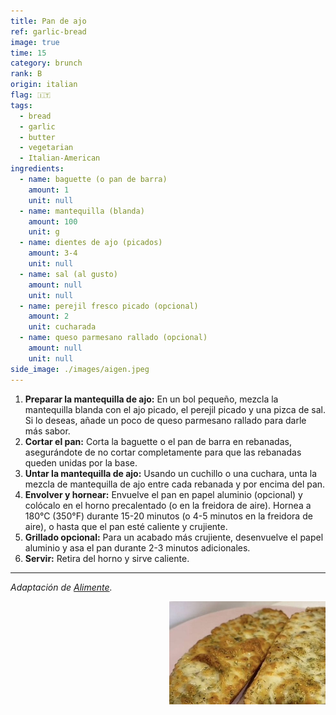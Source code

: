 ```yaml
---
title: Pan de ajo
ref: garlic-bread
image: true
time: 15
category: brunch
rank: B
origin: italian
flag: 🇮🇹
tags:
  - bread
  - garlic
  - butter
  - vegetarian
  - Italian-American
ingredients:
  - name: baguette (o pan de barra)
    amount: 1
    unit: null
  - name: mantequilla (blanda)
    amount: 100
    unit: g
  - name: dientes de ajo (picados)
    amount: 3-4
    unit: null
  - name: sal (al gusto)
    amount: null
    unit: null
  - name: perejil fresco picado (opcional)
    amount: 2
    unit: cucharada
  - name: queso parmesano rallado (opcional)
    amount: null
    unit: null
side_image: ./images/aigen.jpeg
---
```


1. **Preparar la mantequilla de ajo:** En un bol pequeño, mezcla la mantequilla blanda con el ajo picado, el perejil picado y una pizca de sal. Si lo deseas, añade un poco de queso parmesano rallado para darle más sabor.
2. **Cortar el pan:** Corta la baguette o el pan de barra en rebanadas, asegurándote de no cortar completamente para que las rebanadas queden unidas por la base.
3. **Untar la mantequilla de ajo:** Usando un cuchillo o una cuchara, unta la mezcla de mantequilla de ajo entre cada rebanada y por encima del pan.
4. **Envolver y hornear:** Envuelve el pan en papel aluminio (opcional) y colócalo en el horno precalentado (o en la freidora de aire). Hornea a 180°C (350°F) durante 15-20 minutos (o 4-5 minutos en la freidora de aire), o hasta que el pan esté caliente y crujiente.
5. **Grillado opcional:** Para un acabado más crujiente, desenvuelve el papel aluminio y asa el pan durante 2-3 minutos adicionales.
6. **Servir:** Retira del horno y sirve caliente.

---

_Adaptación de [Alimente](https://www.alimente.elconfidencial.com/recetas/2024-09-13/prepara-receta-pan-de-ajo-freidora-de-aire-cinco-minutos-1qrt_3961540/)._

<img src="images/garlic_bread.png" style="width:250px; float:right;"/>